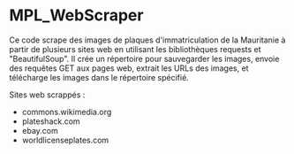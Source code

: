 # MPL_WebScraper

Ce code scrape des images de plaques d'immatriculation de la Mauritanie à partir de plusieurs sites web en utilisant les bibliothèques requests et "BeautifulSoup". Il crée un répertoire pour sauvegarder les images, envoie des requêtes GET aux pages web, extrait les URLs des images, et télécharge les images dans le répertoire spécifié.

Sites web scrappés :

 - commons.wikimedia.org
 - plateshack.com
 - ebay.com
 - worldlicenseplates.com
